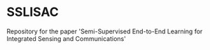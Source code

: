 # SSLISAC
Repository for the paper 'Semi-Supervised End-to-End Learning for Integrated Sensing and Communications'
